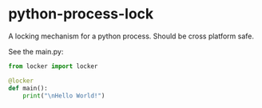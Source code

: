 # python-process-lock
A locking mechanism for a python process. Should be cross platform safe.


See the main.py:

```python
from locker import locker

@locker
def main():
    print("\nHello World!")
```
